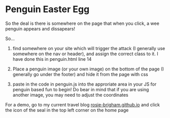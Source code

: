 # Penguin Easter Egg

So the deal is there is somewhere on the page that when you click, a wee penguin appears and dissapears!

So...

1. find somewhere on your site which will trigger the attack (I generally use somewhere on the nav or header), and assign the correct class to it. I have done this in penguin.html line 14

2. Place a penguin image (or your own image) on the bottom of the page (I generally go under the footer) and hide it from the page with css

3. paste in the code in penguin.js into the approriate area in your JS for penguin based fun to begin!
Do bear in mind that if you are using another image, you may need to adjust the coordinates

For a demo, go to my current travel blog [rosie-brigham.github.io](http://rosie-brigham.github.io) and click the icon of the seal in the top left corner on the home page
